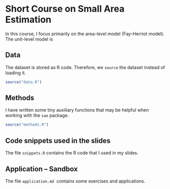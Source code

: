 # Short Course on Small Area Estimation 

In this course, I focus primarily on the area-level model (Fay-Herriot model). The unit-level model is 

## Data

The dataset is stored as R code. Therefore, we `source` the dataset instead of loading it.

```r
source("data.R")
```

## Methods

I have written some tiny auxiliary functions that may be helpful when working with the `sae` package. 

```R
source("methods.R")
```

## Code snippets used in the slides

The file `snippets.R` contains the R code that I used in my slides.

## Application – Sandbox

The file `application.md`  contains some exercises and applications.